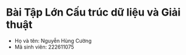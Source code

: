 # Bài Tập Lớn Cấu trúc dữ liệu và Giải thuật
- Họ và tên: Nguyễn Hùng Cường
- Mã sinh viên: 222611075
